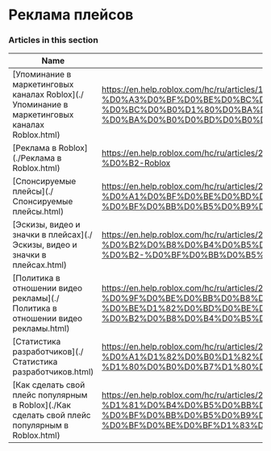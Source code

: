 # Реклама плейсов  
### Articles in this section
Name|URL
-|-
[Упоминание в маркетинговых каналах Roblox](./Упоминание в маркетинговых каналах Roblox.html) |https://en.help.roblox.com/hc/ru/articles/13265567553812-%D0%A3%D0%BF%D0%BE%D0%BC%D0%B8%D0%BD%D0%B0%D0%BD%D0%B8%D0%B5-%D0%B2-%D0%BC%D0%B0%D1%80%D0%BA%D0%B5%D1%82%D0%B8%D0%BD%D0%B3%D0%BE%D0%B2%D1%8B%D1%85-%D0%BA%D0%B0%D0%BD%D0%B0%D0%BB%D0%B0%D1%85-Roblox
[Реклама в Roblox](./Реклама в Roblox.html) |https://en.help.roblox.com/hc/ru/articles/203313840-%D0%A0%D0%B5%D0%BA%D0%BB%D0%B0%D0%BC%D0%B0-%D0%B2-Roblox
[Спонсируемые плейсы](./Спонсируемые плейсы.html) |https://en.help.roblox.com/hc/ru/articles/206455923-%D0%A1%D0%BF%D0%BE%D0%BD%D1%81%D0%B8%D1%80%D1%83%D0%B5%D0%BC%D1%8B%D0%B5-%D0%BF%D0%BB%D0%B5%D0%B9%D1%81%D1%8B
[Эскизы, видео и значки в плейсах](./Эскизы, видео и значки в плейсах.html) |https://en.help.roblox.com/hc/ru/articles/203314060-%D0%AD%D1%81%D0%BA%D0%B8%D0%B7%D1%8B-%D0%B2%D0%B8%D0%B4%D0%B5%D0%BE-%D0%B8-%D0%B7%D0%BD%D0%B0%D1%87%D0%BA%D0%B8-%D0%B2-%D0%BF%D0%BB%D0%B5%D0%B9%D1%81%D0%B0%D1%85
[Политика в отношении видео рекламы](./Политика в отношении видео рекламы.html) |https://en.help.roblox.com/hc/ru/articles/203312520-%D0%9F%D0%BE%D0%BB%D0%B8%D1%82%D0%B8%D0%BA%D0%B0-%D0%B2-%D0%BE%D1%82%D0%BD%D0%BE%D1%88%D0%B5%D0%BD%D0%B8%D0%B8-%D0%B2%D0%B8%D0%B4%D0%B5%D0%BE-%D1%80%D0%B5%D0%BA%D0%BB%D0%B0%D0%BC%D1%8B
[Статистика разработчиков](./Статистика разработчиков.html) |https://en.help.roblox.com/hc/ru/articles/203314110-%D0%A1%D1%82%D0%B0%D1%82%D0%B8%D1%81%D1%82%D0%B8%D0%BA%D0%B0-%D1%80%D0%B0%D0%B7%D1%80%D0%B0%D0%B1%D0%BE%D1%82%D1%87%D0%B8%D0%BA%D0%BE%D0%B2
[Как сделать свой плейс популярным в Roblox](./Как сделать свой плейс популярным в Roblox.html) |https://en.help.roblox.com/hc/ru/articles/203313420-%D0%9A%D0%B0%D0%BA-%D1%81%D0%B4%D0%B5%D0%BB%D0%B0%D1%82%D1%8C-%D1%81%D0%B2%D0%BE%D0%B9-%D0%BF%D0%BB%D0%B5%D0%B9%D1%81-%D0%BF%D0%BE%D0%BF%D1%83%D0%BB%D1%8F%D1%80%D0%BD%D1%8B%D0%BC-%D0%B2-Roblox